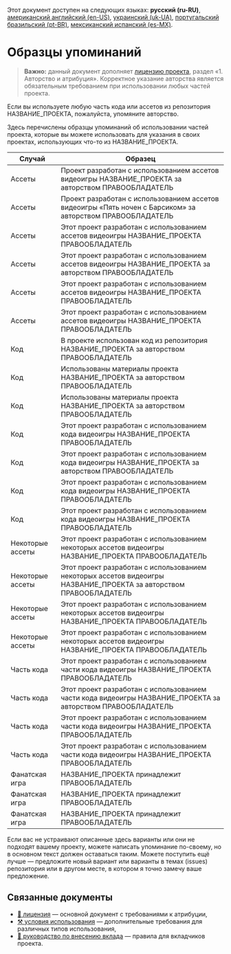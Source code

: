 Этот документ доступен на следующих языках: **русский (ru-RU)**, [американский английский (en-US)](/ATTRIBUTION.md), [украинский (uk-UA)](/other-langs/ATTRIBUTION_uk-UA.md), [португальский бразильский (pt-BR)](/other-langs/ATTRIBUTION_pt-BR.md), [мексиканский испанский (es-MX)](/other-langs/ATTRIBUTION_es-MX.md).

# Образцы упоминаний

> **Важно:** данный документ дополняет [лицензию проекта](/other-langs/LICENSE_ru-RU.md), раздел «1. Авторство и атрибуция». Корректное указание авторства является обязательным требованием при использовании любых частей проекта.

Если вы используете любую часть кода или ассетов из репозитория НАЗВАНИЕ_ПРОЕКТА, пожалуйста, упомяните авторство.

Здесь перечислены образцы упоминаний об использовании частей проекта, которые вы можете использовать для указания в своих проектах, использующих что-то из НАЗВАНИЕ_ПРОЕКТА.

| Случай | Образец |
| --- | --- |
| Ассеты | Проект разработан с использованием ассетов видеоигры НАЗВАНИЕ_ПРОЕКТА за авторством ПРАВООБЛАДАТЕЛЬ |
| Ассеты | Проект разработан с использованием ассетов видеоигры «Пять ночен с Барсиком» за авторством ПРАВООБЛАДАТЕЛЬ |
| Ассеты | Этот проект разработан с использованием ассетов видеоигры НАЗВАНИЕ_ПРОЕКТА ПРАВООБЛАДАТЕЛЬ |
| Ассеты | Этот проект разработан с использованием ассетов видеоигры НАЗВАНИЕ_ПРОЕКТА за авторством ПРАВООБЛАДАТЕЛЬ |
| Ассеты | Этот проект разработан с использованием ассетов видеоигры НАЗВАНИЕ_ПРОЕКТА ПРАВООБЛАДАТЕЛЬ |
| Ассеты | Этот проект разработан с использованием ассетов видеоигры НАЗВАНИЕ_ПРОЕКТА ПРАВООБЛАДАТЕЛЬ |
| Код | В проекте использован код из репозитория НАЗВАНИЕ_ПРОЕКТА за авторством ПРАВООБЛАДАТЕЛЬ |
| Код | Использованы материалы проекта НАЗВАНИЕ_ПРОЕКТА за авторством ПРАВООБЛАДАТЕЛЬ |
| Код | Использованы материалы проекта НАЗВАНИЕ_ПРОЕКТА за авторством ПРАВООБЛАДАТЕЛЬ |
| Код | Этот проект разработан с использованием кода видеоигры НАЗВАНИЕ_ПРОЕКТА ПРАВООБЛАДАТЕЛЬ |
| Код | Этот проект разработан с использованием кода видеоигры НАЗВАНИЕ_ПРОЕКТА за авторством ПРАВООБЛАДАТЕЛЬ |
| Код | Этот проект разработан с использованием кода видеоигры НАЗВАНИЕ_ПРОЕКТА ПРАВООБЛАДАТЕЛЬ |
| Код | Этот проект разработан с использованием кода видеоигры НАЗВАНИЕ_ПРОЕКТА ПРАВООБЛАДАТЕЛЬ |
| Некоторые ассеты | Этот проект разработан с использованием некоторых ассетов видеоигры НАЗВАНИЕ_ПРОЕКТА ПРАВООБЛАДАТЕЛЬ |
| Некоторые ассеты | Этот проект разработан с использованием некоторых ассетов видеоигры НАЗВАНИЕ_ПРОЕКТА за авторством ПРАВООБЛАДАТЕЛЬ |
| Некоторые ассеты | Этот проект разработан с использованием некоторых ассетов видеоигры НАЗВАНИЕ_ПРОЕКТА ПРАВООБЛАДАТЕЛЬ |
| Некоторые ассеты | Этот проект разработан с использованием некоторых ассетов видеоигры НАЗВАНИЕ_ПРОЕКТА ПРАВООБЛАДАТЕЛЬ |
| Часть кода | Этот проект разработан с использованием части кода видеоигры НАЗВАНИЕ_ПРОЕКТА ПРАВООБЛАДАТЕЛЬ |
| Часть кода | Этот проект разработан с использованием части кода видеоигры НАЗВАНИЕ_ПРОЕКТА за авторством ПРАВООБЛАДАТЕЛЬ |
| Часть кода | Этот проект разработан с использованием части кода видеоигры НАЗВАНИЕ_ПРОЕКТА ПРАВООБЛАДАТЕЛЬ |
| Часть кода | Этот проект разработан с использованием части кода видеоигры НАЗВАНИЕ_ПРОЕКТА ПРАВООБЛАДАТЕЛЬ |
| Фанатская игра | НАЗВАНИЕ_ПРОЕКТА принадлежит ПРАВООБЛАДАТЕЛЬ |
| Фанатская игра | НАЗВАНИЕ_ПРОЕКТА принадлежит ПРАВООБЛАДАТЕЛЬ |
| Фанатская игра | НАЗВАНИЕ_ПРОЕКТА принадлежит ПРАВООБЛАДАТЕЛЬ |

Если вас не устраивают описанные здесь варианты или они не подходят вашему проекту, можете написать упоминание по-своему, но в основном текст должен оставаться таким. Можете поступить ещё лучше — предложите новый вариант или варианты в темах (issues) репозитория или в другом месте, в котором я точно замечу ваше предложение.

## Связанные документы

* [📜 лицензия](/other-langs/LICENSE_ru-RU.md) — основной документ с требованиями к атрибуции,
* [⚒️ условия использования](/other-langs/TERMS_OF_USE_ru-RU.md) — дополнительные требования для различных типов использования,
* [🤝 руководство по внесению вклада](/other-langs/CONTRIBUTING_ru-RU.md) — правила для вкладчиков проекта.
